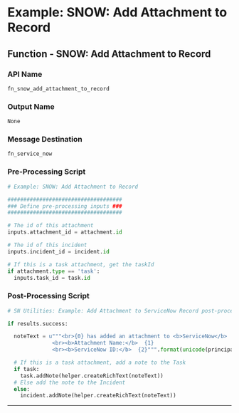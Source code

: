 <!--
    DO NOT MANUALLY EDIT THIS FILE
    THIS FILE IS AUTOMATICALLY GENERATED WITH resilient-sdk codegen
-->

# Example: SNOW: Add Attachment to Record

## Function - SNOW: Add Attachment to Record

### API Name
`fn_snow_add_attachment_to_record`

### Output Name
`None`

### Message Destination
`fn_service_now`

### Pre-Processing Script
```python
# Example: SNOW: Add Attachment to Record

####################################
### Define pre-processing inputs ###
####################################

# The id of this attachment
inputs.attachment_id = attachment.id

# The id of this incident
inputs.incident_id = incident.id

# If this is a task attachment, get the taskId
if attachment.type == 'task':
  inputs.task_id = task.id

```

### Post-Processing Script
```python
# SN Utilities: Example: Add Attachment to ServiceNow Record post-processing script

if results.success:

  noteText = u"""<br>{0} has added an attachment to <b>ServiceNow</b>
              <br><b>Attachment Name:</b>  {1}
              <br><b>ServiceNow ID:</b>  {2}""".format(unicode(principal.display_name), unicode(results.attachment_name), results.sn_ref_id)

  # If this is a task attachment, add a note to the Task
  if task:
    task.addNote(helper.createRichText(noteText))
  # Else add the note to the Incident
  else:
    incident.addNote(helper.createRichText(noteText))
```

---

